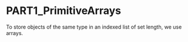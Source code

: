 # PART1_PrimitiveArrays
To store objects of the same type in an indexed list of set length, we use arrays.
